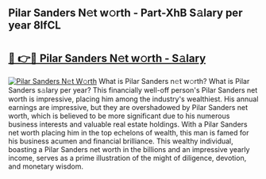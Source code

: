## Pilar Sanders N𝚎t w𝚘rth - Part-XhB S𝚊lary per year 8lfCL

# <h2><a href="http://gc2bt5z.nevu.top/?p=Pilar+Sanders">🔗 👉🔴 Pilar Sanders N𝚎t w𝚘rth - S𝚊lary</a></h2>

[![Pilar Sanders N𝚎t W𝚘rth](https://i.imgur.com/Oavwk0R.jpeg)](http://gc2bt5z.nevu.top/?p=Pilar+Sanders)
What is Pilar Sanders n𝚎t w𝚘rth? What is Pilar Sanders s𝚊lary per year?
This financially well-off person's Pilar Sanders net worth is impressive, placing him among the industry's wealthiest. His annual earnings are impressive, but they are overshadowed by Pilar Sanders net worth, which is believed to be more significant due to his numerous business interests and valuable real estate holdings. With a Pilar Sanders net worth placing him in the top echelons of wealth, this man is famed for his business acumen and financial brilliance. This wealthy individual, boasting a Pilar Sanders net worth in the billions and an impressive yearly income, serves as a prime illustration of the might of diligence, devotion, and monetary wisdom.
